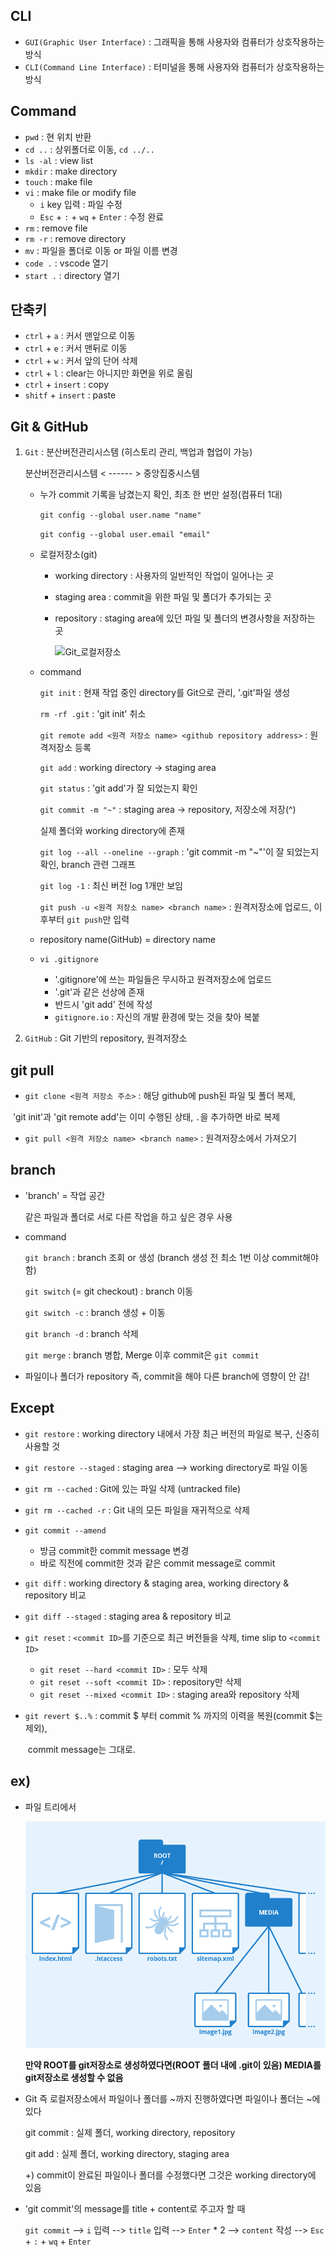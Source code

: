 ## CLI

- `GUI(Graphic User Interface)` : 그래픽을 통해 사용자와 컴퓨터가 상호작용하는 방식
- `CLI(Command Line Interface)` : 터미널을 통해 사용자와 컴퓨터가 상호작용하는 방식



## Command

- `pwd` : 현 위치 반환
- `cd ..` : 상위폴더로 이동, `cd ../..`
- `ls -al` : view list
- `mkdir` : make directory
- `touch` : make file
- `vi` : make file or modify file
  - `i` key 입력 : 파일 수정 
  - `Esc` + `:` + `wq` + `Enter` : 수정 완료
- `rm` : remove file
- `rm -r` : remove directory
- `mv` : 파일을 폴더로 이동 or 파일 이름 변경
- `code .` : vscode 열기
- `start .` : directory 열기



## 단축키

- `ctrl` + `a` : 커서 맨앞으로 이동
- `ctrl` + `e` : 커서 맨뒤로 이동
- `ctrl` + `w` : 커서 앞의 단어 삭제
- `ctrl` + `l` : clear는 아니지만 화면을 위로 올림
- `ctrl` + `insert` : copy
- `shitf` + `insert` : paste



## Git & GitHub

1. `Git` : 분산버전관리시스템 (히스토리 관리, 백업과 협업이 가능)

   분산버전관리시스템 < ------ > 중앙집중시스템

   - 누가 commit 기록을 남겼는지 확인, 최초 한 번만 설정(컴퓨터 1대)

     `git config --global user.name "name"`

     `git config --global user.email "email"`

   - 로컬저장소(git)

     - working directory : 사용자의 일반적인 작업이 일어나는 곳

     - staging area : commit을 위한 파일 및 폴더가 추가되는 곳

     - repository : staging area에 있던 파일 및 폴더의 변경사항을 저장하는 곳

       ![Git_로컬저장소](https://search.pstatic.net/common/?src=http%3A%2F%2Fblogfiles.naver.net%2FMjAxOTAyMjdfMjgg%2FMDAxNTUxMjI1MzEyOTE0.9g9R2dJrqgPVZ00cHGKxs_JETES6BCum8XxWMzl1yBUg.IxtC5sAMAf-PboVDCCCXXLrRgVlH9rkdRQ2DJrm0yUYg.PNG.gmkjh74%2F1.png&type=sc960_832)

   - command

     `git init` : 현재 작업 중인 directory를 Git으로 관리, '.git'파일 생성

     `rm -rf .git` : 'git init' 취소

     `git remote add <원격 저장소 name> <github repository address>` : 원격저장소 등록

     `git add` : working directory -> staging area

     `git status` : 'git add'가 잘 되었는지 확인

     `git commit -m "~"` : staging area -> repository, 저장소에 저장(^) 

     실제 폴더와 working directory에 존재

     `git log --all --oneline --graph` : 'git commit -m "~"'이 잘 되었는지 확인, branch 관련 그래프

     `git log -1` : 최신 버전 log 1개만 보임

     `git push -u <원격 저장소 name> <branch name>` : 원격저장소에 업로드, 이후부터 `git push`만 입력

   - repository name(GitHub) = directory name
   - `vi .gitignore`

     - '.gitignore'에 쓰는 파일들은 무시하고 원격저장소에 업로드
     - '.git'과 같은 선상에 존재
     - 반드시 'git add' 전에 작성
     - `gitignore.io` : 자신의 개발 환경에 맞는 것을 찾아 복붙

2. `GitHub` : Git 기반의 repository, 원격저장소



## git pull

- `git clone <원격 저장소 주소>` : 해당 github에 push된 파일 및 폴더 복제,

​																'git init'과 'git remote add'는 이미 수행된 상태, `.`을 추가하면 바로 복제

- `git pull <원격 저장소 name> <branch name>` : 원격저장소에서 가져오기



## branch

- 'branch' = 작업 공간

  같은 파일과 폴더로 서로 다른 작업을 하고 싶은 경우 사용

- command

  `git branch` : branch 조회 or 생성 (branch 생성 전 최소 1번 이상 commit해야 함)

  `git switch` (= git checkout) : branch 이동

  `git switch -c` : branch 생성 + 이동

  `git branch -d` : branch 삭제

  `git merge` : branch 병합, Merge 이후 commit은 `git commit`
  
- 파일이나 폴더가 repository 즉, commit을 해야 다른 branch에 영향이 안 감!



## Except

- `git restore` : working directory 내에서 가장 최근 버전의 파일로 복구, 신중히 사용할 것

- `git restore --staged` : staging area --> working directory로 파일 이동

- `git rm --cached` : Git에 있는 파일 삭제 (untracked file)

- `git rm --cached -r` : Git 내의 모든 파일을 재귀적으로 삭제

- `git commit --amend`
  - 방금 commit한 commit message 변경
  - 바로 직전에 commit한 것과 같은 commit message로 commit
  
- `git diff` : working directory & staging area, working directory & repository 비교

- `git diff --staged` : staging area & repository 비교

- `git reset` : `<commit ID>`를 기준으로 최근 버전들을 삭제, time slip to `<commit ID>`
  
  - `git reset --hard <commit ID>` : 모두 삭제
  - `git reset --soft <commit ID>` : repository만 삭제
  - `git reset --mixed <commit ID>` : staging area와 repository 삭제
  
- `git revert $..%` : commit $ 부터 commit % 까지의 이력을 복원(commit $는 제외),

  ​								 commit message는 그대로.

## ex)

- 파일 트리에서

  ![파일 트리](git/Root-Directory-16415651450506.png)

  **만약 ROOT를 git저장소로 생성하였다면(ROOT 폴더 내에 .git이 있음) MEDIA를 git저장소로 생성할 수 없음**

- Git 즉 로컬저장소에서 파일이나 폴더를 ~까지 진행하였다면 파일이나 폴더는 ~에 있다

  git commit : 실제 폴더, working directory, repository

  git add : 실제 폴더, working directory, staging area

  +) commit이 완료된 파일이나 폴더를 수정했다면 그것은 working directory에 있음

- 'git commit'의 message를 title + content로 주고자 할 때

  `git commit` --> `i` 입력 --> `title` 입력 --> `Enter` * 2 --> `content` 작성 --> `Esc` + `:` + `wq` + `Enter`